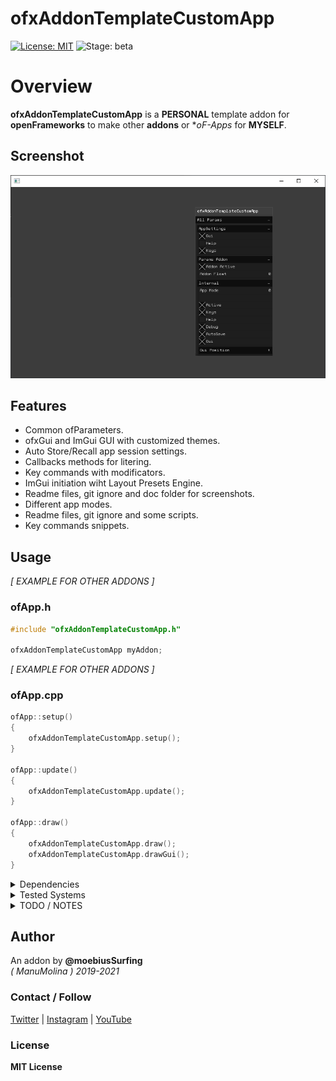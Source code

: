 ofxAddonTemplateCustomApp
=============================
[![License: MIT](https://img.shields.io/badge/License-MIT-yellow.svg)](https://opensource.org/licenses/MIT)
![Stage: beta](https://img.shields.io/badge/-alpha-red)

# Overview
**ofxAddonTemplateCustomApp** is a **PERSONAL** template addon for **openFrameworks** to make other **addons** or **oF-Apps* for **MYSELF**.

## Screenshot
![image](docs/readme_images/Capture1.PNG?raw=true "image")

## Features

- Common ofParameters. 
- ofxGui and ImGui GUI with customized themes.
- Auto Store/Recall app session settings.
- Callbacks methods for litering.
- Key commands with modificators.
- ImGui initiation wiht Layout Presets Engine.
- Readme files, git ignore and doc folder for screenshots.
- Different app modes.
- Readme files, git ignore and some scripts.
- Key commands snippets.

## Usage

_[ EXAMPLE FOR OTHER ADDONS ]_  

### ofApp.h
```.cpp
#include "ofxAddonTemplateCustomApp.h"

ofxAddonTemplateCustomApp myAddon;
```
_[ EXAMPLE FOR OTHER ADDONS ]_  
### ofApp.cpp
```.cpp
ofApp::setup()
{
	ofxAddonTemplateCustomApp.setup();
}

ofApp::update()
{
	ofxAddonTemplateCustomApp.update();
}

ofApp::draw()
{
	ofxAddonTemplateCustomApp.draw();
	ofxAddonTemplateCustomApp.drawGui();
}
```

<details>
  <summary>Dependencies</summary>
  <p>

Clone these add-ons and include into the **OF Project Generator** to allow compile your projects or the examples:
* [ofxSurfingHelpers](https://github.com/moebiussurfing/ofxSurfingHelpers)  
* [ofxSurfingImGui](https://github.com/moebiussurfing/ofxSurfingImGui)  
* [ofxImGui](https://github.com/Daandelange/ofxImGui/) [*Fork*]  
* ofxGui [*Core*]
_[ EXAMPLE FOR OTHER ADDONS ]_  
* [ofxScaleDragRect](https://github.com/moebiussurfing/ofxScaleDragRect)
* [ofxWindowApp](https://github.com/moebiussurfing/ofxWindowApp)  [ Only for the example ]
* ofxXmlSettings [*Core*]

Above add-ons already packed into **OF_ADDON/libs**. No need to add them manually with the **OF Project Generator**:  
* [ofxColorQuantizerHelper](https://github.com/moebiussurfing/ofxColorQuantizerHelper)

*Thanks a lot to all these ofxAddons coders. Look into each folder for authoring credits, original forks, and license info.*  
  </p>
</details>

<details>
  <summary>Tested Systems</summary>
  <p>

  - **Windows 10** / **VS 2017** / **OF ~0.11**
  - **macOS**. **High Sierra** / **Xcode9** & **Xcode10** / **OF ~0.11**
  </p>
</details>

<details>
  <summary>TODO / NOTES</summary>
  <p>

* Hit me up if you have any suggestions or feature requests.
* 
  </p>
</details>

## Author
An addon by **@moebiusSurfing**  
*( ManuMolina ) 2019-2021*  

### Contact / Follow
[Twitter](https://twitter.com/moebiussurfing/) | [Instagram](https://www.instagram.com/moebiussurfing/) | [YouTube](https://www.youtube.com/channel/UCzUw96_wjmNxyIoFXf84hQg)  

### License
**MIT License**
